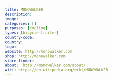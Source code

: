 ```yaml
---
title: MONOWALKER
description:
image:
categories: []
purposes: [cycling]
types: [bicycle-trailer]
country-code:
country:
logo:
website: http://monowalker.com
shop: http://monowalker.com
store-finder:
about:  http://monowalker.com/about/
wiki: https://en.wikipedia.org/wiki/MONOWALKER
---
```

